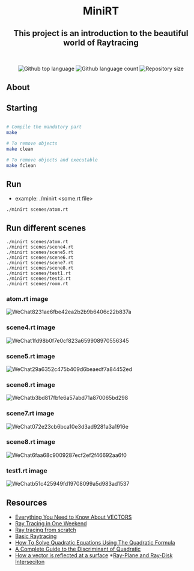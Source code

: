 <h1 align="center">  MiniRT </h1>

<h2 align="center">This project is an introduction to the beautiful world of Raytracing</h2>
<br>
<p align="center">
<p align="center">

  <img alt="Github top language" src="https://img.shields.io/github/languages/top/yixin1230/Minishell?color=3de069">

  <img alt="Github language count" src="https://img.shields.io/github/languages/count/yixin1230/Minishell?color=3de069">

  <img alt="Repository size" src="https://img.shields.io/github/repo-size/yixin1230/Minishell?color=3de069">


</p>

## About


## Starting
```bash

# Compile the mandatory part
make

# To remove objects
make clean

# To remove objects and executable
make fclean
```

## Run
- example: ./minirt <some.rt file>
```
./minirt scenes/atom.rt
```
## Run different scenes
```
./minirt scenes/atom.rt
./minirt scenes/scene4.rt
./minirt scenes/scene5.rt
./minirt scenes/scene6.rt
./minirt scenes/scene7.rt
./minirt scenes/scene8.rt
./minirt scenes/test1.rt
./minirt scenes/test2.rt
./minirt scenes/room.rt
```
### atom.rt image
![WeChat8231ae6fbe42ea2b2b9b6406c22b837a](https://github.com/yixin1230/MiniRT/assets/100164159/1ba88855-388d-4a66-9724-18137500049a)
### scene4.rt image
![WeChat1fd98b0f7e0cf823a659908970556345](https://github.com/yixin1230/MiniRT/assets/100164159/2ff46930-efb2-4b1b-b8ca-04c26d48b7ec)
### scene5.rt image
![WeChat29a6352c475b409d6beaedf7a84452ed](https://github.com/yixin1230/MiniRT/assets/100164159/3b919a7e-c711-4164-9cc2-094c90663a69)
### scene6.rt image
![WeChatb3bd817fbfe6a57abd71a870065bd298](https://github.com/yixin1230/MiniRT/assets/100164159/fb64536f-b2ed-4245-8cb5-5ea96daa77eb)
### scene7.rt image
![WeChat072e23cb6bca10e3d3ad9281a3a1916e](https://github.com/yixin1230/MiniRT/assets/100164159/51732a2b-e6f7-42bc-a4ed-2e5d2e6782a3)
### scene8.rt image
![WeChat6faa68c9009287ecf2ef2f46692aa6f0](https://github.com/yixin1230/MiniRT/assets/100164159/36527618-0947-4612-99c4-d0d8b8b56551)
### test1.rt image
![WeChatb51c425949fd19708099a5d983ad1537](https://github.com/yixin1230/MiniRT/assets/100164159/aa60ceb5-a5f3-4033-a105-83729348fc7a)

## Resources
* [Everything You Need to Know About VECTORS](https://www.youtube.com/watch?v=Ej3ZVxljJfo)
* [Ray Tracing in One Weekend](https://raytracing.github.io/books/RayTracingInOneWeekend.html)
* [Ray tracing from scratch](https://www.youtube.com/watch?v=JN5yUrJPThI&list=PL3WoIG-PLjSt54LvzY2SuBQDl-cXa11Tm)
* [Basic Raytracing](https://www.gabrielgambetta.com/computer-graphics-from-scratch/02-basic-raytracing.html)
* [How To Solve Quadratic Equations Using The Quadratic Formula](https://www.youtube.com/watch?v=IlNAJl36-10)
* [A Complete Guide to the Discriminant of Quadratic](https://mathsathome.com/the-discriminant-quadratic/)
* [How a vector is reflected at a surface](http://www.sunshine2k.de/articles/coding/vectorreflection/vectorreflection.html#:~:text=Reflection%20in%20a%20nutshell%3A&text=The%20formula%20w%20%3D%20v%20%2D%202,not%20a%20point%20in%20space)
*[Ray-Plane and Ray-Disk Interseciton](https://www.scratchapixel.com/lessons/3d-basic-rendering/minimal-ray-tracer-rendering-simple-shapes/ray-plane-and-ray-disk-intersection.html)
